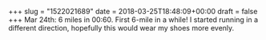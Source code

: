 +++
slug = "1522021689"
date = 2018-03-25T18:48:09+00:00
draft = false
+++
Mar 24th: 6 miles in 00:60. First 6-mile in a while! I started running in a different direction, hopefully this would wear my shoes more evenly.
